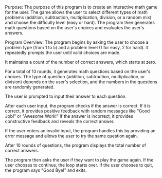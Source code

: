 Purpose:
The purpose of this program is to create an interactive math game for the user. The game allows the user to select different types of math problems (addition, subtraction, multiplication, division, or a random mix) and choose the difficulty level (easy or hard). The program then generates math questions based on the user's choices and evaluates the user's answers.

Program Overview:
The program begins by asking the user to choose a problem type (from 1 to 5) and a problem level (1 for easy, 2 for hard). It repeatedly prompts the user until valid choices are made.

It maintains a count of the number of correct answers, which starts at zero.

For a total of 10 rounds, it generates math questions based on the user's choices. The type of question (addition, subtraction, multiplication, or division) depends on the user's selection, and the numbers in the questions are randomly generated.

The user is prompted to input their answer to each question.

After each user input, the program checks if the answer is correct. If it is correct, it provides positive feedback with random messages like "Good Job!" or "Awesome Work!" If the answer is incorrect, it provides constructive feedback and reveals the correct answer.

If the user enters an invalid input, the program handles this by providing an error message and allows the user to try the same question again.

After 10 rounds of questions, the program displays the total number of correct answers.

The program then asks the user if they want to play the game again. If the user chooses to continue, the loop starts over. If the user chooses to quit, the program says "Good Bye!" and exits.
